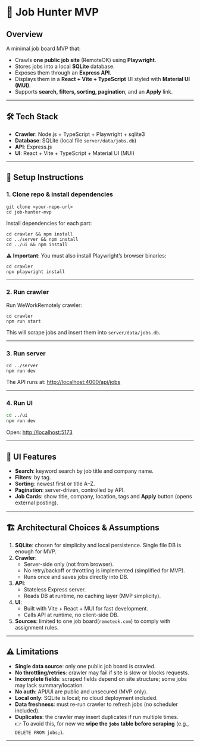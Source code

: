 # 📘 Job Hunter MVP

## Overview
A minimal job board MVP that:
- Crawls **one public job site** (RemoteOK) using **Playwright**.
- Stores jobs into a local **SQLite** database.
- Exposes them through an **Express API**.
- Displays them in a **React + Vite + TypeScript** UI styled with **Material UI (MUI)**.
- Supports **search, filters, sorting, pagination**, and an **Apply** link.

---

## 🛠️ Tech Stack

- **Crawler**: Node.js + TypeScript + Playwright + sqlite3
- **Database**: SQLite (local file `server/data/jobs.db`)
- **API**: Express.js
- **UI**: React + Vite + TypeScript + Material UI (MUI)

---

## 🚀 Setup Instructions

### 1. Clone repo & install dependencies
```
git clone <your-repo-url>
cd job-hunter-mvp
```

Install dependencies for each part:

```
cd crawler && npm install
cd ../server && npm install
cd ../ui && npm install
```

⚠️ **Important**: You must also install Playwright’s browser binaries:
```
cd crawler
npx playwright install
```

---

### 2. Run crawler
Run WeWorkRemotely crawler:
```
cd crawler
npm run start
```
This will scrape jobs and insert them into `server/data/jobs.db`.

---

### 3. Run server
```
cd ../server
npm run dev
```
The API runs at: [http://localhost:4000/api/jobs](http://localhost:4000/api/jobs)

---

### 4. Run UI
```bash
cd ../ui
npm run dev
```
Open: [http://localhost:5173](http://localhost:5173)

---

## 🎨 UI Features

- **Search**: keyword search by job title and company name.
- **Filters**: by tag.
- **Sorting**: newest first or title A–Z.
- **Pagination**: server-driven, controlled by API.
- **Job Cards**: show title, company, location, tags and **Apply** button (opens external posting).

---

## 🏗️ Architectural Choices & Assumptions

1. **SQLite**: chosen for simplicity and local persistence. Single file DB is enough for MVP.
2. **Crawler**:
    - Server-side only (not from browser).
    - No retry/backoff or throttling is implemented (simplified for MVP).
    - Runs once and saves jobs directly into DB.
3. **API**:
    - Stateless Express server.
    - Reads DB at runtime, no caching layer (MVP simplicity).
4. **UI**:
    - Built with Vite + React + MUI for fast development.
    - Calls API at runtime, no client-side DB.
5. **Sources**: limited to one job board(`remoteok.com`) to comply with assignment rules.

---

## ⚠️ Limitations

- **Single data source**: only one public job board is crawled.
- **No throttling/retries**: crawler may fail if site is slow or blocks requests.
- **Incomplete fields**: scraped fields depend on site structure; some jobs may lack summary/location.
- **No auth**: API/UI are public and unsecured (MVP only).
- **Local only**: SQLite is local; no cloud deployment included.
- **Data freshness**: must re-run crawler to refresh jobs (no scheduler included).
- **Duplicates**: the crawler may insert duplicates if run multiple times.  
  👉 To avoid this, for now we **wipe the `jobs` table before scraping** (e.g., `DELETE FROM jobs;`).

---
